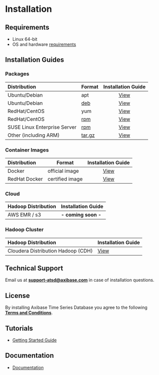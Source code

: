 # Installation

## Requirements

* Linux 64-bit
* OS and hardware [requirements](../administration/requirements.md)

## Installation Guides

### Packages

| **Distribution** | **Format** | **Installation Guide** |
| :--- | --- | :---: |
| Ubuntu/Debian | apt | [View](ubuntu-debian-apt.md)|
| Ubuntu/Debian  | [deb](https://axibase.com/public/atsd_deb_latest.htm) | [View](ubuntu-debian-deb.md) |
| RedHat/CentOS| yum | [View](redhat-centos-yum.md)|
| RedHat/CentOS| [rpm](https://axibase.com/public/atsd_rpm_latest.htm) | [View](redhat-centos-rpm.md)|
| SUSE Linux Enterprise Server | [rpm](https://axibase.com/public/atsd_rpm_latest.htm)   | [View](sles-rpm.md)|
| Other (including ARM) | [tar.gz](https://axibase.com/public/atsd_distrib_latest.htm) | [View](other-distributions.md)|

### Container Images

| **Distribution** | **Format** | **Installation Guide** |
| :--- | --- | :---: |
| Docker | official image | [View](docker.md)|
| RedHat Docker | certified image | [View](docker-redhat.md)|

<!--
### Virtual Machines

| **Host** | **Format** | **Installation Guide** |
| :--- | --- | :---: |
| VMware  | [ova](https://axibase.com/public/atsd_ce.ova)  | [View](vmware-esxi-server-vsphere.md)|
| Oracle VirtualBox | [ova](https://axibase.com/public/atsd_ce.ova)  | [View](virtualbox.md)|
-->

### Cloud

| **Hadoop Distribution** | **Installation Guide** |
| :--- | :--- |
| AWS EMR / s3  | **- coming soon -** |

### Hadoop Cluster

| **Hadoop Distribution** | **Installation Guide** |
| :--- | :--- |
| Cloudera Distribution Hadoop (CDH)  | [View](cloudera.md) |

## Technical Support

Email us at **support-atsd@axibase.com** in case of installation questions.

## License

By installing Axibase Time Series Database you agree to the following **[Terms and Conditions](https://axibase.com/wp-content/uploads/2014/12/ATSD-Community-Edition-Software-License.pdf)**.

## Tutorials

* [Getting Started Guide](../tutorials/getting-started.md)

## Documentation

* [Documentation](../README.md#axibase-time-series-database-documentation)
